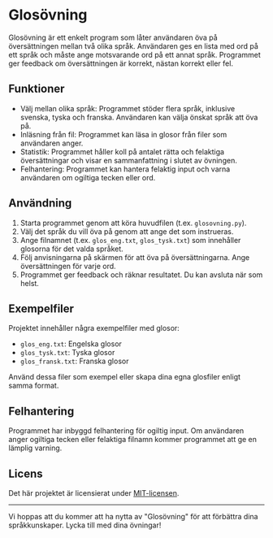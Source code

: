 # Glosövning

Glosövning är ett enkelt program som låter användaren öva på översättningen mellan två olika språk. Användaren ges en lista med ord på ett språk och måste ange motsvarande ord på ett annat språk. Programmet ger feedback om översättningen är korrekt, nästan korrekt eller fel.

## Funktioner

- Välj mellan olika språk: Programmet stöder flera språk, inklusive svenska, tyska och franska. Användaren kan välja önskat språk att öva på.
- Inläsning från fil: Programmet kan läsa in glosor från filer som användaren anger.
- Statistik: Programmet håller koll på antalet rätta och felaktiga översättningar och visar en sammanfattning i slutet av övningen.
- Felhantering: Programmet kan hantera felaktig input och varna användaren om ogiltiga tecken eller ord.

## Användning

1. Starta programmet genom att köra huvudfilen (t.ex. `glosovning.py`).
2. Välj det språk du vill öva på genom att ange det som instrueras.
3. Ange filnamnet (t.ex. `glos_eng.txt`, `glos_tysk.txt`) som innehåller glosorna för det valda språket.
4. Följ anvisningarna på skärmen för att öva på översättningarna. Ange översättningen för varje ord.
5. Programmet ger feedback och räknar resultatet. Du kan avsluta när som helst.

## Exempelfiler

Projektet innehåller några exempelfiler med glosor:

- `glos_eng.txt`: Engelska glosor
- `glos_tysk.txt`: Tyska glosor
- `glos_fransk.txt`: Franska glosor

Använd dessa filer som exempel eller skapa dina egna glosfiler enligt samma format.

## Felhantering

Programmet har inbyggd felhantering för ogiltig input. Om användaren anger ogiltiga tecken eller felaktiga filnamn kommer programmet att ge en lämplig varning.

## Licens

Det här projektet är licensierat under [MIT-licensen](LICENSE).

---

Vi hoppas att du kommer att ha nytta av "Glosövning" för att förbättra dina språkkunskaper. Lycka till med dina övningar!
